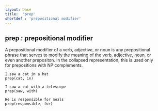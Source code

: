 ```yaml
---
layout: base
title:  'prep'
shortdef : 'prepositional modifier'
---
```



## prep : prepositional modifier
A prepositional modifier of a verb, adjective, or noun is any prepositional phrase that serves to modify the meaning of the verb, adjective, noun, or even another prepositon.  In the collapsed representation, this is used only for prepositions with NP complements. 

~~~ sdparse
I saw a cat in a hat
prep(cat, in)
~~~



~~~ sdparse
I saw a cat with a telescope
prep(saw, with)
~~~



~~~ sdparse
He is responsible for meals
prep(responsible, for)
~~~

 

